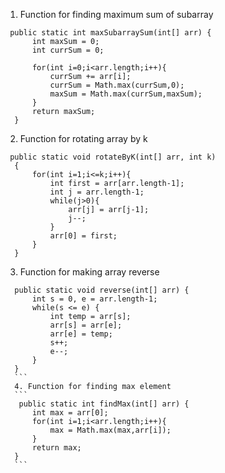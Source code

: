 1. Function for finding maximum sum of subarray
  ```
   public static int maxSubarraySum(int[] arr) {
        int maxSum = 0;
        int currSum = 0;
        
        for(int i=0;i<arr.length;i++){
            currSum += arr[i];
            currSum = Math.max(currSum,0);
            maxSum = Math.max(currSum,maxSum);
        }
        return maxSum;
    }
  ```
  
  2. Function for rotating array by k
  ```
   public static void rotateByK(int[] arr, int k)
    {
        for(int i=1;i<=k;i++){
            int first = arr[arr.length-1];
            int j = arr.length-1;
            while(j>0){
                arr[j] = arr[j-1];
                j--;
            }
            arr[0] = first;
        }
    }
  ```
  
   3. Function for making array reverse
  ```
    public static void reverse(int[] arr) {
        int s = 0, e = arr.length-1;
        while(s <= e) {
            int temp = arr[s];
            arr[s] = arr[e];
            arr[e] = temp;
            s++;
            e--;
        }
    }
    ```
    4. Function for finding max element
    ```
     public static int findMax(int[] arr) {
        int max = arr[0];
        for(int i=1;i<arr.length;i++){
            max = Math.max(max,arr[i]);
        }
        return max;
    }
    ```
